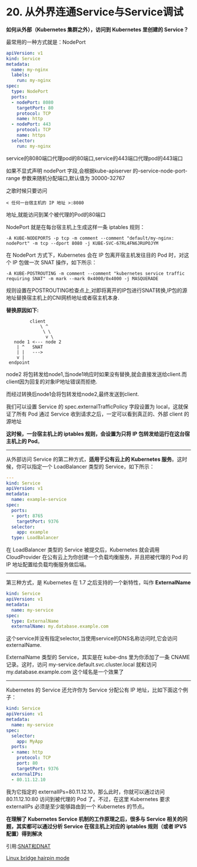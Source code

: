 # 20. 从外界连通Service与Service调试

**如何从外部（Kubernetes 集群之外），访问到 Kubernetes 里创建的 Service？**

最常用的一种方式就是：NodePort

```yaml
apiVersion: v1
kind: Service
metadata:
  name: my-nginx
  labels:
    run: my-nginx
spec:
  type: NodePort
  ports:
  - nodePort: 8080
    targetPort: 80
    protocol: TCP
    name: http
  - nodePort: 443
    protocol: TCP
    name: https
  selector:
    run: my-nginx
```

service的8080端口代理pod的80端口,service的443端口代理pod的443端口

如果不显式声明 nodePort 字段,会根据kube-apiserver 的–service-node-port-range 参数来随机分配端口,默认值为 30000-32767

之歌时候只要访问

```
< 任何一台宿主机的 IP 地址 >:8080
```

地址,就能访问到某个被代理的Pod的80端口

NodePort 就是在每台宿主机上生成这样一条 iptables 规则：

````
-A KUBE-NODEPORTS -p tcp -m comment --comment "default/my-nginx: nodePort" -m tcp --dport 8080 -j KUBE-SVC-67RL4FN6JRUPOJYM
````

在 NodePort 方式下，Kubernetes 会在 IP 包离开宿主机发往目的 Pod 时，对这个 IP 包做一次 SNAT 操作，如下所示：

```
-A KUBE-POSTROUTING -m comment --comment "kubernetes service traffic requiring SNAT" -m mark --mark 0x4000/0x4000 -j MASQUERADE
```

规则设置在POSTROUTING检查点上,对即将离开的IP包进行SNAT转换,IP包的源地址替换宿主机上的CNI网桥地址或者宿主机本身.

**替换原因如下:**

```
         client
             \ ^
              \ \
               v \
   node 1 <--- node 2
    | ^   SNAT
    | |   --->
    v |
 endpoint
```

node2 将包转发给node1,当node1响应时如果没有替换,就会直接发送给client.而client因为回复的对象IP地址错误而拒绝. 

而经过转换后node1会将包转发给node2,最终发送到client.



我们可以设置 Service 的 spec.externalTrafficPolicy 字段设置为 local，这就保证了所有 Pod 通过 Service 收到请求之后，一定可以看到真正的、外部 client 的源地址

**这时候，一台宿主机上的 iptables 规则，会设置为只将 IP 包转发给运行在这台宿主机上的 Pod**。

------------

从外部访问 Service 的第二种方式，**适用于公有云上的 Kubernetes 服务**。这时候，你可以指定一个 LoadBalancer 类型的 Service，如下所示：

```yaml
---
kind: Service
apiVersion: v1
metadata:
  name: example-service
spec:
  ports:
  - port: 8765
    targetPort: 9376
  selector:
    app: example
  type: LoadBalancer
```

在 LoadBalancer 类型的 Service 被提交后，Kubernetes 就会调用 CloudProvider 在公有云上为你创建一个负载均衡服务，并且把被代理的 Pod 的 IP 地址配置给负载均衡服务做后端。

----

第三种方式，是 Kubernetes 在 1.7 之后支持的一个新特性，叫作 **ExternalName**

```yaml
kind: Service
apiVersion: v1
metadata:
  name: my-service
spec:
  type: ExternalName
  externalName: my.database.example.com
```

这个service并没有指定selector,当使用service的DNS名称访问时,它会访问externalName.

ExternalName 类型的 Service，其实是在 kube-dns 里为你添加了一条 CNAME 记录。这时，访问 my-service.default.svc.cluster.local 就和访问 my.database.example.com 这个域名是一个效果了

----

Kubernetes 的 Service 还允许你为 Service 分配公有 IP 地址，比如下面这个例子：

```yaml
kind: Service
apiVersion: v1
metadata:
  name: my-service
spec:
  selector:
    app: MyApp
  ports:
  - name: http
    protocol: TCP
    port: 80
    targetPort: 9376
  externalIPs:
  - 80.11.12.10
```

我为它指定的 externalIPs=80.11.12.10，那么此时，你就可以通过访问 80.11.12.10:80 访问到被代理的 Pod 了。不过，在这里 Kubernetes 要求 externalIPs 必须是至少能够路由到一个 Kubernetes 的节点。

**在理解了 Kubernetes Service 机制的工作原理之后，很多与 Service 相关的问题，其实都可以通过分析 Service 在宿主机上对应的 iptables 规则（或者 IPVS 配置）得到解决**



































引用:[SNAT和DNAT](https://juejin.cn/post/7144679982759936013)

[Linux bridge hairpin mode](https://zhuanlan.zhihu.com/p/399798447)
